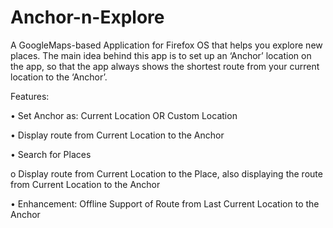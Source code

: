 Anchor-n-Explore
================

A GoogleMaps-based Application for Firefox OS that helps you explore new places. The main idea behind this app is to set up an ‘Anchor’ location on the app, so that the app always shows the shortest route from your current location to the ‘Anchor’.

Features:

•  Set Anchor as: Current Location OR Custom Location

•	Display route from Current Location to the Anchor

•	Search for Places

  o	Display route from Current Location to the Place, also displaying the route from Current Location to the Anchor

•	Enhancement: Offline Support of Route from Last Current Location to the Anchor

